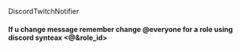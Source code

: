 DiscordTwitchNotifier

#### If u change message remember change @everyone for a role using discord synteax <@&role_id>